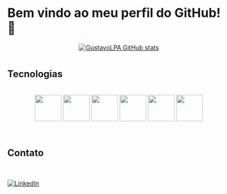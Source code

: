 # Bem vindo ao meu perfil do GitHub! 👋
<div align=center>

[![GustavoLPA GitHub stats](https://github-readme-stats.vercel.app/api?username=GustavoLPA&show_icons=true&theme=codeSTACKr&count_private=true)](https://github.com/GustavoLPA/github-readme-stats)

</div>


#
## Tecnologias
<br/>
<div align=center>
<img src="https://cdn.jsdelivr.net/gh/devicons/devicon/icons/html5/html5-original.svg" width = 60px/>
<img src="https://cdn.jsdelivr.net/gh/devicons/devicon/icons/css3/css3-original.svg" width = 60px/>
<img src="https://cdn.jsdelivr.net/gh/devicons/devicon/icons/javascript/javascript-original.svg" width = 60px/>
<img src="https://cdn.jsdelivr.net/gh/devicons/devicon/icons/sass/sass-original.svg" width = 60px/>
<img src="https://cdn.jsdelivr.net/gh/devicons/devicon/icons/python/python-original-wordmark.svg" width = 60px/>
<img src="https://cdn.jsdelivr.net/gh/devicons/devicon/icons/git/git-original.svg" width = 60px/>
<br />
<br /> 
</div>


#
## Contato 
<br />

[![LinkedIn](https://img.shields.io/badge/LinkedIn-0077B5?style=for-the-badge&logo=linkedin&logoColor=white)](https://www.linkedin.com/in/gustavlopes/)
<br />
<br />
#
